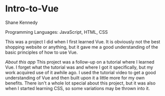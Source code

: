 # Intro-to-Vue

Shane Kennedy

Programming Languages: JavaScript, HTML, CSS

This was a project I did when I first learned Vue. It is obviously not the best shopping website or anything, but it gave me a good understanding of the basic principles of how to use Vue.

*About this app*
This project was a follow-up on a tutorial where I learned Vue. I forget what the tutorial was and where I got it specifically, but my work acquired use of it awhile ago. I used the tutorial video to get a good understanding of Vue and then built upon it a little more for my own benefits. There isn't a whole lot special about this project, but it was also when I started learning CSS, so some variations may be thrown into it.
